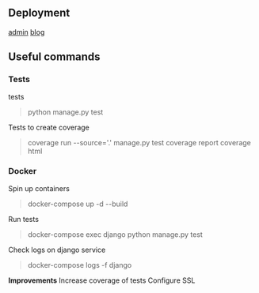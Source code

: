 ## Deployment

[admin](http://ec2-18-196-157-226.eu-central-1.compute.amazonaws.com/admin/)
[blog](http://ec2-18-196-157-226.eu-central-1.compute.amazonaws.com/blog/)

## Useful commands

### Tests

tests
> python manage.py test 

Tests to create coverage
> coverage run --source='.' manage.py test 
> coverage report
> coverage html

### Docker
Spin up containers
> docker-compose up -d --build

Run tests
> docker-compose exec django python manage.py test

Check logs on django service
> docker-compose logs -f django	


**Improvements**
Increase coverage of tests
Configure SSL